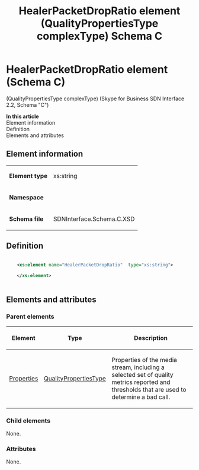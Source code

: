 ﻿---
title: HealerPacketDropRatio element (QualityPropertiesType complexType) Schema C
TOCTitle: HealerPacketDropRatio element
ms:assetid: 9a2c95a6-2ed0-1128-5976-1968d3cc0207
ms:mtpsurl: https://msdn.microsoft.com/library/Mt404770(v=office.16)
ms:contentKeyID: 68250675
description: Ratio of audio packets dropped by a healer over total number of audio packets received by the healer. This metric is reported for all modalities/media types when available. (percent)
ms.date: 08/24/2015
mtps_version: v=office.16
dev_langs:
- xml
---

# HealerPacketDropRatio element (Schema C)

(QualityPropertiesType complexType) (Skype for Business SDN Interface 2.2, Schema "C")


**In this article**  
Element information  
Definition  
Elements and attributes  

## Element information

<table>

<tbody>
<tr class="odd">
<td><p><strong>Element type</strong></p></td>
<td><p>xs:string</p></td>
</tr>
<tr class="even">
<td><p><strong>Namespace</strong></p></td>
<td><p></p></td>
</tr>
<tr class="odd">
<td><p><strong>Schema file</strong></p></td>
<td><p>SDNInterface.Schema.C.XSD</p></td>
</tr>
</tbody>
</table>


## Definition

```xml

    <xs:element name="HealerPacketDropRatio"  type="xs:string">
    
    </xs:element>
  
```

## Elements and attributes

### Parent elements

<table>

<thead>
<tr class="header">
<th><p>Element</p></th>
<th><p>Type</p></th>
<th><p>Description</p></th>
</tr>
</thead>
<tbody>
<tr class="odd">
<td><p><a href="properties-element-qualitytype-complextype-skype-for-business-sdn-interface-2-2-schema-c.md">Properties</a></p></td>
<td><p><a href="qualitypropertiestype-complextype-skype-for-business-sdn-interface-2-2-schema-c.md">QualityPropertiesType</a></p></td>
<td><p>Properties of the media stream, including a selected set of quality metrics reported and thresholds that are used to determine a bad call.</p></td>
</tr>
</tbody>
</table>


### Child elements

None.

### Attributes

None.

